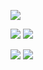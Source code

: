 ![](http://github-profile-summary-cards.vercel.app/api/cards/profile-details?username=d3nnyyy&theme=algolia)

![](http://github-profile-summary-cards.vercel.app/api/cards/repos-per-language?username=d3nnyyy&theme=algolia)
![](http://github-profile-summary-cards.vercel.app/api/cards/most-commit-language?username=d3nnyyy&theme=algolia)

![](http://github-profile-summary-cards.vercel.app/api/cards/stats?username=d3nnyyy&theme=algolia)
![](http://github-profile-summary-cards.vercel.app/api/cards/productive-time?username=d3nnyyy&theme=algolia&utcOffset=8)
